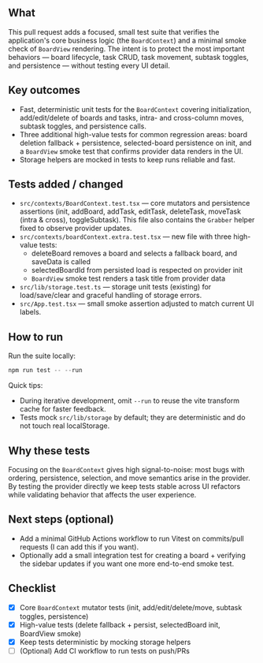 
## What

This pull request adds a focused, small test suite that verifies the application's core business logic (the `BoardContext`) and a minimal smoke check of `BoardView` rendering. The intent is to protect the most important behaviors — board lifecycle, task CRUD, task movement, subtask toggles, and persistence — without testing every UI detail.

## Key outcomes

- Fast, deterministic unit tests for the `BoardContext` covering initialization, add/edit/delete of boards and tasks, intra- and cross-column moves, subtask toggles, and persistence calls.
- Three additional high-value tests for common regression areas: board deletion fallback + persistence, selected-board persistence on init, and a `BoardView` smoke test that confirms provider data renders in the UI.
- Storage helpers are mocked in tests to keep runs reliable and fast.

## Tests added / changed

- `src/contexts/BoardContext.test.tsx` — core mutators and persistence assertions (init, addBoard, addTask, editTask, deleteTask, moveTask (intra & cross), toggleSubtask). This file also contains the `Grabber` helper fixed to observe provider updates.
- `src/contexts/boardContext.extra.test.tsx` — new file with three high-value tests:
	- deleteBoard removes a board and selects a fallback board, and saveData is called
	- selectedBoardId from persisted load is respected on provider init
	- `BoardView` smoke test renders a task title from provider data
- `src/lib/storage.test.ts` — storage unit tests (existing) for load/save/clear and graceful handling of storage errors.
- `src/App.test.tsx` — small smoke assertion adjusted to match current UI labels.

## How to run

Run the suite locally:

```powershell
npm run test -- --run
```

Quick tips:

- During iterative development, omit `--run` to reuse the vite transform cache for faster feedback.
- Tests mock `src/lib/storage` by default; they are deterministic and do not touch real localStorage.

## Why these tests

Focusing on the `BoardContext` gives high signal-to-noise: most bugs with ordering, persistence, selection, and move semantics arise in the provider. By testing the provider directly we keep tests stable across UI refactors while validating behavior that affects the user experience.

## Next steps (optional)

- Add a minimal GitHub Actions workflow to run Vitest on commits/pull requests (I can add this if you want).
- Optionally add a small integration test for creating a board + verifying the sidebar updates if you want one more end-to-end smoke test.

## Checklist

- [x] Core `BoardContext` mutator tests (init, add/edit/delete/move, subtask toggles, persistence)
- [x] High-value tests (delete fallback + persist, selectedBoard init, BoardView smoke)
- [x] Keep tests deterministic by mocking storage helpers
- [ ] (Optional) Add CI workflow to run tests on push/PRs
